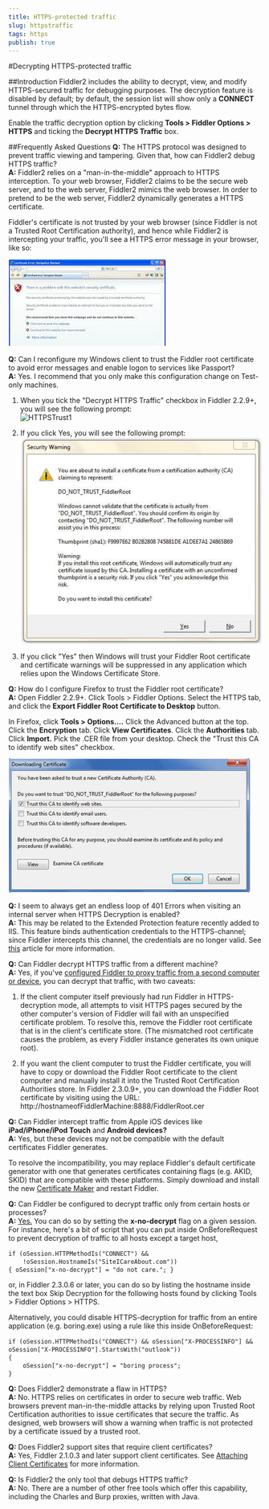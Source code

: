 ```yaml
---
title: HTTPS-protected traffic
slug: httpstraffic
tags: https
publish: true
---
```


<!-- http://fiddler2.com/Fiddler/help/httpsdecryption.asp -->

#Decrypting HTTPS-protected traffic

##Introduction
Fiddler2 includes the ability to decrypt, view, and modify HTTPS-secured traffic for debugging purposes. The decryption feature is disabled by default; by default, the session list will show only a **CONNECT** tunnel through which the HTTPS-encrypted bytes flow.

Enable the traffic decryption option by clicking **Tools > Fiddler Options > HTTPS** and ticking the **Decrypt HTTPS Traffic** box.

##Frequently Asked Questions
**Q:** The HTTPS protocol was designed to prevent traffic viewing and tampering.  Given that, how can Fiddler2 debug HTTPS traffic?  
**A:** Fiddler2 relies on a "man-in-the-middle" approach to HTTPS interception.  To your web browser, Fiddler2 claims to be the secure web server, and to the web server, Fiddler2 mimics the web browser.  In order to pretend to be the web server, Fiddler2 dynamically generates a HTTPS certificate. 

Fiddler's certificate is not trusted by your web browser (since Fiddler is not a Trusted Root Certification authority), and hence while Fiddler2 is intercepting your traffic, you'll see a HTTPS error message in your browser, like so:

![blockedcert2](images/blockedcert2.gif)

**Q:** Can I reconfigure my Windows client to trust the Fiddler root certificate to avoid error messages and enable logon to services like Passport?  
**A:** Yes.  I recommend that you only make this configuration change on Test-only machines.

1. When you tick the "Decrypt HTTPS Traffic" checkbox in Fiddler 2.2.9+, you will see the following prompt:  
![HTTPSTrust1](images/HTTP-Trust-1.png)

2. If you click Yes, you will see the following prompt:  
![CertTrustVista](images/CertTrustVista.png)
 
3. If you click "Yes" then Windows will trust your Fiddler Root certificate and certificate warnings will be suppressed in any application which relies upon the Windows Certificate Store.

**Q:** How do I configure Firefox to trust the Fiddler root certificate?  
**A:** Open Fiddler 2.2.9+. Click Tools > Fiddler Options. Select the HTTPS tab, and click the **Export Fiddler Root Certificate to Desktop** button.

In Firefox, click **Tools > Options....** Click the Advanced button at the top. Click the **Encryption** tab. Click **View Certificates**. Click the **Authorities** tab. Click **Import.** Pick the .CER file from your desktop. Check the "Trust this CA to identify web sites" checkbox.

![ffimportui](images/ffimportui.png)

**Q:** I seem to always get an endless loop of 401 Errors when visiting an internal server when HTTPS Decryption is enabled?  
**A:** This may be related to the Extended Protection feature recently added to IIS. This feature binds authentication credentials to the HTTPS-channel; since Fiddler intercepts this channel, the credentials are no longer valid. See [this](http://blogs.msdn.com/b/fiddler/archive/2010/10/15/fiddler-https-decryption-and-channel-binding-token-authentication-problems.aspx) article for more information.

**Q:** Can Fiddler decrypt HTTPS traffic from a different machine?  
**A:** Yes, if you've [configured Fiddler to proxy traffic from a second computer or device](http://www.fiddler2.com/fiddler/help/hookup.asp#Q-NonWindows), you can decrypt that traffic, with two caveats:

1. If the client computer itself previously had run Fiddler in HTTPS-decryption mode, all attempts to visit HTTPS pages secured by the other computer's version of Fiddler will fail with an unspecified certificate problem. To resolve this, remove the Fiddler root certificate that is in the client's certificate store. (The mismatched root certificate causes the problem, as every Fiddler instance generates its own unique root).

2. If you want the client computer to trust the Fiddler certificate, you will have to copy or download the Fiddler Root certificate to the client computer and manually install it into the Trusted Root Certification Authorities store. In Fiddler 2.3.0.9+, you can download the Fiddler Root certificate by visiting using the URL: http://hostnameofFiddlerMachine:8888/FiddlerRoot.cer


**Q:** Can Fiddler intercept traffic from Apple iOS devices like **iPad/iPhone/iPod Touch** and **Android devices?**  
**A:** Yes, but these devices may not be compatible with the default certificates Fiddler generates.

To resolve the incompatibility, you may replace Fiddler's default certificate generator with one that generates certificates containing flags (e.g. AKID, SKID) that are compatible with these platforms. Simply download and install the new [Certificate Maker](http://fiddler2.com/dl/FiddlerCertMaker.exe) and restart Fiddler.

 

**Q:** Can Fiddler be configured to decrypt traffic only from certain hosts or processes?  
**A:** [Yes.](http://blogs.msdn.com/b/fiddler/archive/2010/10/15/fiddler-https-decryption-and-channel-binding-token-authentication-problems.aspx) You can do so by setting the **x-no-decrypt** flag on a given session. For instance, here's a bit of script that you can put inside OnBeforeRequest to prevent decryption of traffic to all hosts except a target host, 

    if (oSession.HTTPMethodIs("CONNECT") && 
        !oSession.HostnameIs("SiteICareAbout.com"))
    { oSession["x-no-decrypt"] = "do not care."; } 

or, in Fiddler 2.3.0.6 or later, you can do so by listing the hostname inside the text box Skip Decryption for the following hosts found by clicking Tools > Fiddler Options > HTTPS.

Alternatively, you could disable HTTPS-decryption for traffic from an entire application (e.g. boring.exe) using a rule like this inside OnBeforeRequest: 

	if (oSession.HTTPMethodIs("CONNECT") && oSession["X-PROCESSINFO"] && oSession["X-PROCESSINFO"].StartsWith("outlook")) 
	{ 
		oSession["x-no-decrypt"] = "boring process";
	}             


**Q:** Does Fiddler2 demonstrate a flaw in HTTPS?  
**A:** No. HTTPS relies on certificates in order to secure web traffic.  Web browsers prevent man-in-the-middle attacks by relying upon Trusted Root Certification authorities to issue certificates that secure the traffic.  As designed, web browsers will show a warning when traffic is not protected by a certificate issued by a trusted root.

**Q:** Does Fiddler2 support sites that require client certificates?  
**A:** Yes, Fiddler 2.1.0.3 and later support client certificates.  See [Attaching Client Certificates](http://fiddler2.com/Fiddler/help/httpsclientcerts.asp) for more information.

**Q:** Is Fiddler2 the only tool that debugs HTTPS traffic?  
**A:** No.  There are a number of other free tools which offer this capability, including the Charles and Burp proxies, written with Java.